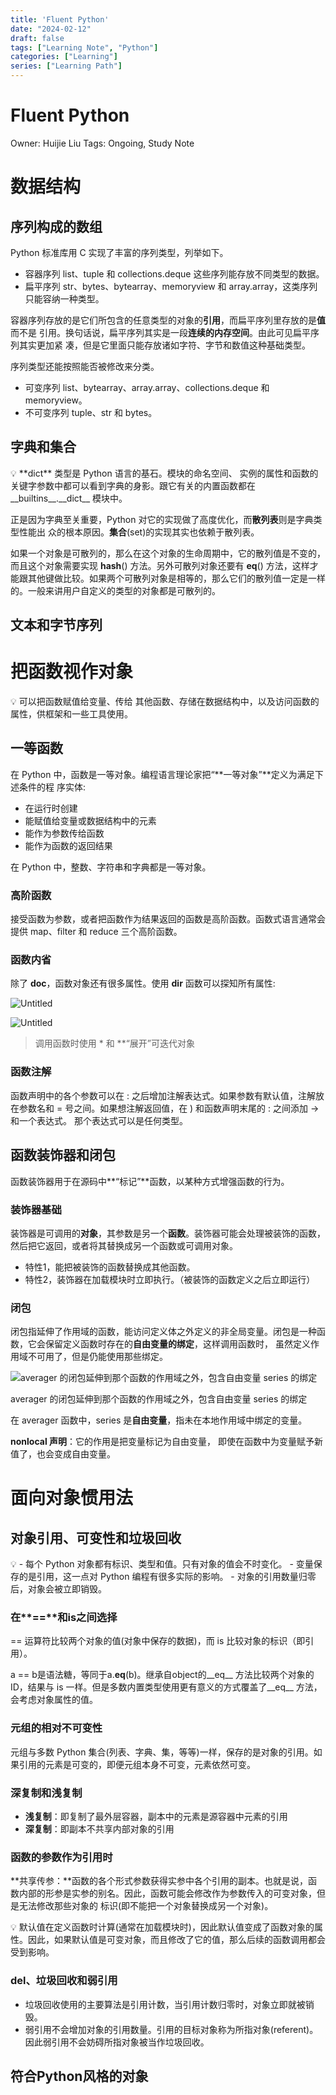 ```yaml
---
title: 'Fluent Python'
date: "2024-02-12"
draft: false
tags: ["Learning Note", "Python"]
categories: ["Learning"]
series: ["Learning Path"]
---
```


# Fluent Python

Owner: Huijie Liu
Tags: Ongoing, Study Note

# 数据结构

## **序列构成的数组**

Python 标准库用 C 实现了丰富的序列类型，列举如下。

- 容器序列
list、tuple 和 collections.deque 这些序列能存放不同类型的数据。
- 扁平序列
str、bytes、bytearray、memoryview 和 array.array，这类序列只能容纳一种类型。

容器序列存放的是它们所包含的任意类型的对象的**引用**，而扁平序列里存放的是**值**而不是
引用。换句话说，扁平序列其实是一段**连续的内存空间**。由此可见扁平序列其实更加紧
凑，但是它里面只能存放诸如字符、字节和数值这种基础类型。

序列类型还能按照能否被修改来分类。

- 可变序列
list、bytearray、array.array、collections.deque 和 memoryview。
- 不可变序列
tuple、str 和 bytes。

## 字典和集合

<aside>
💡 **dict** 类型是 Python 语言的基石。模块的命名空间、 实例的属性和函数的关键字参数中都可以看到字典的身影。跟它有关的内置函数都在 __builtins__.__dict__ 模块中。

正是因为字典至关重要，Python 对它的实现做了高度优化，而**散列表**则是字典类型性能出 众的根本原因。**集合**(set)的实现其实也依赖于散列表。

</aside>

如果一个对象是可散列的，那么在这个对象的生命周期中，它的散列值是不变的，而且这个对象需要实现 __hash__() 方法。另外可散列对象还要有 __eq__() 方法，这样才能跟其他键做比较。如果两个可散列对象是相等的，那么它们的散列值一定是一样的。一般来讲用户自定义的类型的对象都是可散列的。

## 文本和字节序列

# 把函数视作对象

<aside>
💡 可以把函数赋值给变量、传给 其他函数、存储在数据结构中，以及访问函数的属性，供框架和一些工具使用。

</aside>

## 一等函数

在 Python 中，函数是一等对象。编程语言理论家把“**一等对象”**定义为满足下述条件的程
序实体:

- 在运行时创建
- 能赋值给变量或数据结构中的元素
- 能作为参数传给函数
- 能作为函数的返回结果

在 Python 中，整数、字符串和字典都是一等对象。

### 高阶函数

接受函数为参数，或者把函数作为结果返回的函数是高阶函数。函数式语言通常会提供 map、filter 和 reduce 三个高阶函数。

### 函数内省

除了 **doc**，函数对象还有很多属性。使用 **dir** 函数可以探知所有属性:

![Untitled](Untitled.png)

![Untitled](Untitled%201.png)

> 调用函数时使用 * 和 **“展开”可迭代对象
> 

### 函数注解

函数声明中的各个参数可以在 : 之后增加注解表达式。如果参数有默认值，注解放在参数名和 = 号之间。如果想注解返回值，在 ) 和函数声明末尾的 : 之间添加 -> 和一个表达式。 那个表达式可以是任何类型。

## 函数装饰器和闭包

函数装饰器用于在源码中**“标记”**函数，以某种方式增强函数的行为。

### 装饰器基础

装饰器是可调用的**对象**，其参数是另一个**函数**。装饰器可能会处理被装饰的函数，然后把它返回，或者将其替换成另一个函数或可调用对象。

- 特性1，能把被装饰的函数替换成其他函数。
- 特性2，装饰器在加载模块时立即执行。（被装饰的函数定义之后立即运行）

### 闭包

闭包指延伸了作用域的函数，能访问定义体之外定义的非全局变量。闭包是一种函数，它会保留定义函数时存在的**自由变量的绑定**，这样调用函数时， 虽然定义作用域不可用了，但是仍能使用那些绑定。

![averager 的闭包延伸到那个函数的作用域之外，包含自由变量 series 的绑定](Untitled%202.png)

averager 的闭包延伸到那个函数的作用域之外，包含自由变量 series 的绑定

在 averager 函数中，series 是**自由变量**，指未在本地作用域中绑定的变量。

**nonlocal 声明**：它的作用是把变量标记为自由变量， 即使在函数中为变量赋予新值了，也会变成自由变量。

# 面向对象惯用法

## 对象引用、**可变性和垃圾回收**

<aside>
💡 - 每个 Python 对象都有标识、类型和值。只有对象的值会不时变化。
- 变量保存的是引用，这一点对 Python 编程有很多实际的影响。
- 对象的引用数量归零后，对象会被立即销毁。

</aside>

### 在**==**和is之间选择

== 运算符比较两个对象的值(对象中保存的数据)，而 is 比较对象的标识（即引用）。

a == b是语法糖，等同于a.__eq__(b)。继承自object的__eq__ 方法比较两个对象的 ID，结果与 is 一样。但是多数内置类型使用更有意义的方式覆盖了__eq__ 方法，会考虑对象属性的值。

### 元组的相对不可变性

元组与多数 Python 集合(列表、字典、集，等等)一样，保存的是对象的引用。如果引用的元素是可变的，即便元组本身不可变，元素依然可变。

### 深复制和浅复制

- **浅复制**：即复制了最外层容器，副本中的元素是源容器中元素的引用
- **深复制**：即副本不共享内部对象的引用

### 函数的参数作为引用时

**共享传参：**函数的各个形式参数获得实参中各个引用的副本。也就是说，函数内部的形参是实参的别名。因此，函数可能会修改作为参数传入的可变对象，但是无法修改那些对象的 标识(即不能把一个对象替换成另一个对象)。

<aside>
💡 默认值在定义函数时计算(通常在加载模块时)，因此默认值变成了函数对象的属性。因此，如果默认值是可变对象，而且修改了它的值，那么后续的函数调用都会受到影响。

</aside>

### del、垃圾回收和弱引用

- 垃圾回收使用的主要算法是引用计数，当引用计数归零时，对象立即就被销毁。
- 弱引用不会增加对象的引用数量。引用的目标对象称为所指对象(referent)。因此弱引用不会妨碍所指对象被当作垃圾回收。

## 符合Python风格的对象